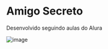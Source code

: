 # Amigo Secreto

Desenvolvido seguindo aulas do Alura

![image](https://github.com/user-attachments/assets/71048c6f-db3c-455c-8999-25e3974c012b)
